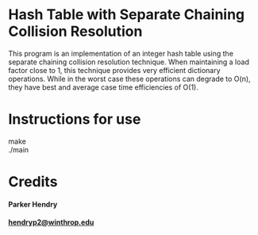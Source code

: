 # Hash Table with Separate Chaining Collision Resolution
This program is an implementation of an integer hash table using the separate chaining collision resolution technique. When maintaining a load factor close to 1, this technique provides very efficient dictionary operations. While in the worst case these operations can degrade to O(n), they have best and average case time efficiencies of O(1).
# Instructions for use
make\
./main
# Credits
#### Parker Hendry
#### hendryp2@winthrop.edu
